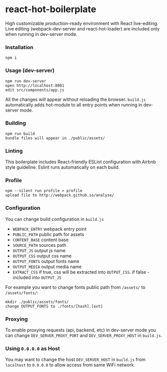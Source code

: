 react-hot-boilerplate
=====================

High customizable production-ready environment with React live-editing. Live editing (webpack-dev-server and react-hot-loader) are included only when running in dev-server mode.

### Installation

```
npm i
```

### Usage (dev-server)

```
npm run dev-server
open http://localhost:8081
edit src/components/app.js
```

All the changes will appear without reloading the browser. `build.js` automatically adds hot-module to all entry points when running in dev-server mode.

### Building

```
npm run build
bundle files will appear in ./public/assets/
```

### Linting

This boilerplate includes React-friendly ESLint configuration with Airbnb style guideline. Eslint runs automatically on each build.

### Profile

```
npm --silent run profile > profile
upload file to http://webpack.github.io/analyse/
```

### Configuration

You can change build configuration in `build.js`
* `WEBPACK_ENTRY` webpack entry point
* `PUBLIC_PATH` public path for assets
* `CONTENT_BASE` content base
* `SOURCE_PATH` sources path
* `OUTPUT_JS` output js name
* `OUTPUT_CSS` output css name
* `OUTPUT_FONTS` output fonts name
* `OUTPUT_MEDIA` output media name
* `EXTRACT_CSS` if true, css will be extracted into `OUTPUT_CSS`. if false - included into `OUTPUT_JS`

For example you want to change fonts public path from `/assets/` to `/assets/fonts/`:

```
mkdir ./public/assets/fonts/
change OUTPUT_FONTS to ./fonts/[hash].[ext]
```

### Proxying

To enable proxying requests (api, backend, etc) in dev-server mode you can change `DEV_SERVER_PROXY_PORT` and `DEV_SERVER_PROXY_HOST` in `build.js`.


### Using `0.0.0.0` as Host

You may want to change the host `DEV_SERVER_HOST` in `build.js` from `localhost` to `0.0.0.0` to allow access from same WiFi network.
